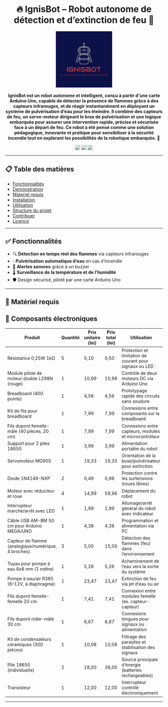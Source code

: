<h1 align="center">🔥 IgnisBot – Robot autonome de détection et d’extinction de feu 🌊</h1>

<p align="center">
  <img src="images/IgnisBOT_logo.png" width="180" alt="Logo d’IgnisBot" />
</p>

<p align="center">
  <b>IgnisBot est un robot autonome et intelligent, conçu à partir d'une carte Arduino Uno, capable de détecter la présence de flammes grâce à des capteurs infrarouges, et de réagir instantanément en déployant un système de pulvérisation d’eau pour les éteindre. Il combine des capteurs de feu, un servo-moteur dirigeant le bras de pulvérisation et une logique embarquée pour assurer une intervention rapide, précise et sécurisée face à un départ de feu. Ce robot a été pensé comme une solution pédagogique, innovante et pratique pour sensibiliser à la sécurité incendie tout en explorant les possibilités de la robotique embarquée. 🤖</b>
</p>

<p align="center">
  <img src="https://img.shields.io/badge/état-build_passing-brightgreen" />
  <img src="https://img.shields.io/badge/licence-MIT-blue" />
  <img src="https://img.shields.io/badge/Arduino-compatible-orange" />
</p>

---

## 📋 Table des matières

- [Fonctionnalités](#fonctionnalites)
- [Demonstration](#demonstration)
- [Materiel requis](#materiel-requis)
- [Installation](#installation)
- [Utilisation](#utilisation)
- [Structure du projet](#structure-du-projet)
- [Contribuer](#contribuer)
- [Licence](#licence)

---

## ✅ Fonctionnalités

- 🔍 **Détection en temps réel des flammes** via capteurs infrarouges  
- 💧 **Pulvérisation automatique d’eau** en cas d’incendie  
- 🔔 **Alertes sonores** grâce à un buzzer  
- 🌡️ **Surveillance de la température et de l’humidité**  
- 🛡️ Design sécurisé, piloté par une carte Arduino Uno  

---

## 🧰 Matériel requis

## 🧾 Composants électroniques

| Produit                                              | Quantité | Prix unitaire (lei) | Prix total (lei) | Utilisation |
|------------------------------------------------------|----------|----------------------|------------------|-------------|
| Résistance 0,25W 1kΩ                                 | 5        | 0,10                 | 0,50             | Protection et limitation de courant pour signaux ou LED |
| Module pilote de moteur double L298N (rouge)         | 1        | 10,99                | 10,99            | Contrôle de deux moteurs DC via Arduino Uno |
| Breadboard (400 points)                              | 1        | 4,56                 | 4,56             | Prototypage rapide des circuits sans soudure |
| Kit de fils pour breadboard                          | 1        | 7,99                 | 7,99             | Connexions entre composants sur la breadboard |
| Fils dupont femelle-mâle (40 pièces, 20 cm)          | 1        | 7,99                 | 7,99             | Connexions entre capteurs, modules et microcontrôleur |
| Support pour 2 piles 18650                           | 1        | 3,99                 | 3,99             | Alimentation portable du robot |
| Servomoteur MG90S                                    | 1        | 19,33                | 19,33            | Orientation de la buse/pulvérisateur pour extinction |
| Diode 1N4148-NXP                                     | 2        | 0,49                 | 0,98             | Protection contre les surtensions (roues libres) |
| Moteur avec réducteur et roue                        | 4        | 14,99                | 59,96            | Déplacement du robot |
| Interrupteur marche/arrêt avec LED                   | 1        | 1,99                 | 1,99             | Allumage/arrêt général du robot avec indicateur |
| Câble USB AM-BM 50 cm pour Arduino MEGA/UNO          | 1        | 4,38                 | 4,38             | Programmation et alimentation via PC |
| Capteur de flamme (analogique/numérique, 4 broches)  | 3        | 5,00                 | 15,00            | Détection des flammes (feu) dans l’environnement |
| Tuyau pour pompe à eau 6x8 mm (1 mètre)              | 1        | 5,26                 | 5,26             | Acheminement de l’eau vers la sortie du système |
| Pompe à eau/air R385 (6–12V, à diaphragme)           | 1        | 23,47                | 23,47            | Extinction de feu via jet d’eau ou air |
| Fils dupont femelle-femelle 20 cm                    | 1        | 7,41                 | 7,41             | Connexion entre modules femelle (ex. capteur-capteur) |
| Fils dupont mâle-mâle 30 cm                          | 1        | 6,67                 | 6,67             | Connexions longues pour signaux ou alimentation |
| Kit de condensateurs céramiques (300 pièces)         | 1        | 10,08                | 10,08            | Filtrage des parasites et stabilisation des signaux |
| Pile 18650 (individuelle)                            | 2        | 18,00                | 36,00            | Source principale d’énergie (batteries rechargeables) |
| Transisteur                                          | 1        | 12,00                | 12,00            | Interrupteur contrôlé électroniquement|

---

